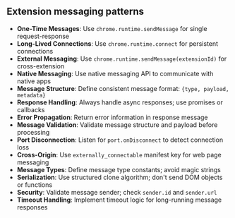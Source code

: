 ## Extension messaging patterns

- **One-Time Messages**: Use `chrome.runtime.sendMessage` for single request-response
- **Long-Lived Connections**: Use `chrome.runtime.connect` for persistent connections
- **External Messaging**: Use `chrome.runtime.sendMessage(extensionId)` for cross-extension
- **Native Messaging**: Use native messaging API to communicate with native apps
- **Message Structure**: Define consistent message format: `{type, payload, metadata}`
- **Response Handling**: Always handle async responses; use promises or callbacks
- **Error Propagation**: Return error information in response message
- **Message Validation**: Validate message structure and payload before processing
- **Port Disconnection**: Listen for `port.onDisconnect` to detect connection loss
- **Cross-Origin**: Use `externally_connectable` manifest key for web page messaging
- **Message Types**: Define message type constants; avoid magic strings
- **Serialization**: Use structured clone algorithm; don't send DOM objects or functions
- **Security**: Validate message sender; check `sender.id` and `sender.url`
- **Timeout Handling**: Implement timeout logic for long-running message responses
